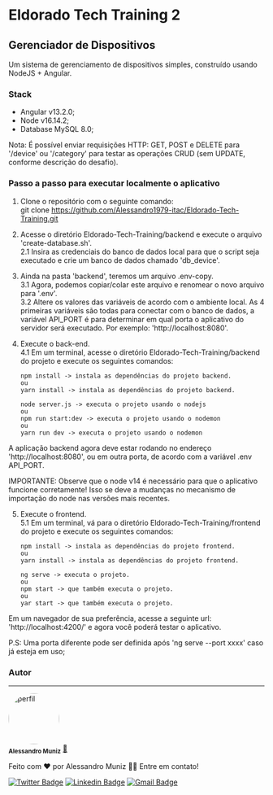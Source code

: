 # Eldorado Tech Training 2

## Gerenciador de Dispositivos

Um sistema de gerenciamento de dispositivos simples, construído usando NodeJS + Angular.

### Stack

- Angular v13.2.0;
- Node v16.14.2;
- Database MySQL 8.0;

Nota: É possível enviar requisições HTTP: GET, POST e DELETE para '/device' ou '/category' para testar as operações CRUD (sem UPDATE, conforme descrição do desafio).

### Passo a passo para executar localmente o aplicativo

1. Clone o repositório com o seguinte comando:<br />git clone https://github.com/Alessandro1979-itac/Eldorado-Tech-Training.git

2. Acesse o diretório Eldorado-Tech-Training/backend e execute o arquivo 'create-database.sh'.<br />
   2.1 Insira as credenciais do banco de dados local para que o script seja executado e crie um banco de dados chamado 'db_device'.

3. Ainda na pasta 'backend', teremos um arquivo .env-copy.<br />
   3.1 Agora, podemos copiar/colar este arquivo e renomear o novo arquivo para '.env'.<br />
   3.2 Altere os valores das variáveis ​​de acordo com o ambiente local. As 4 primeiras variáveis ​​são todas para conectar com o banco de dados, a variável API_PORT é para determinar em qual porta o aplicativo do servidor será executado. Por exemplo: 'http://localhost:8080'.

4. Execute o back-end.<br />
   4.1 Em um terminal, acesse o diretório Eldorado-Tech-Training/backend do projeto e execute os seguintes comandos:

   ```
   npm install -> instala as dependências do projeto backend.
   ou
   yarn install -> instala as dependências do projeto backend.

   node server.js -> executa o projeto usando o nodejs
   ou
   npm run start:dev -> executa o projeto usando o nodemon
   ou
   yarn run dev -> executa o projeto usando o nodemon
   ```

A aplicação backend agora deve estar rodando no endereço 'http://localhost:8080', ou em outra porta, de acordo com a variável .env API_PORT.

IMPORTANTE: Observe que o node v14 é necessário para que o aplicativo funcione corretamente! Isso se deve a mudanças no mecanismo de importação do node nas versões mais recentes.

5. Execute o frontend.<br />
   5.1 Em um terminal, vá para o diretório Eldorado-Tech-Training/frontend do projeto e execute os seguintes comandos:

   ```
   npm install -> instala as dependências do projeto frontend.
   ou
   yarn install -> instala as dependências do projeto frontend.

   ng serve -> executa o projeto.
   ou
   npm start -> que também executa o projeto.
   ou
   yar start -> que também executa o projeto.
   ```

Em um navegador de sua preferência, acesse a seguinte url: 'http://localhost:4200/' e agora você poderá testar o aplicativo.

P.S: Uma porta diferente pode ser definida após 'ng serve --port xxxx' caso já esteja em uso;

### Autor

---

<a>
 <img style="border-radius: 50%;" src="https://avatars.githubusercontent.com/Alessandro1979-itac" width="100px;" alt="perfil"/>
 <br />
 <sub><b>Alessandro Muniz</b></sub></a> <a href="" title="Eldorado Tech Training">🚀</a>

Feito com ❤️ por Alessandro Muniz 👋🏽 Entre em contato!

[![Twitter Badge](https://img.shields.io/badge/-@Muniz_Caranha-1ca0f1?style=flat-square&labelColor=1ca0f1&logo=twitter&logoColor=white&link=https://twitter.com/Muniz_Caranha)](https://twitter.com/Muniz_Caranha) [![Linkedin Badge](https://img.shields.io/badge/-Alessandro-blue?style=flat-square&logo=Linkedin&logoColor=white&link=https://www.linkedin.com/in/alessandro-muniz-caranha/)](https://www.linkedin.com/in/alessandro-muniz-caranha/)
[![Gmail Badge](https://img.shields.io/badge/-muniz.caranha@gmail.com-c14438?style=flat-square&logo=Gmail&logoColor=white&link=mailto:muniz.caranha@gmail.com)](mailto:muniz.caranha@gmail.com)
